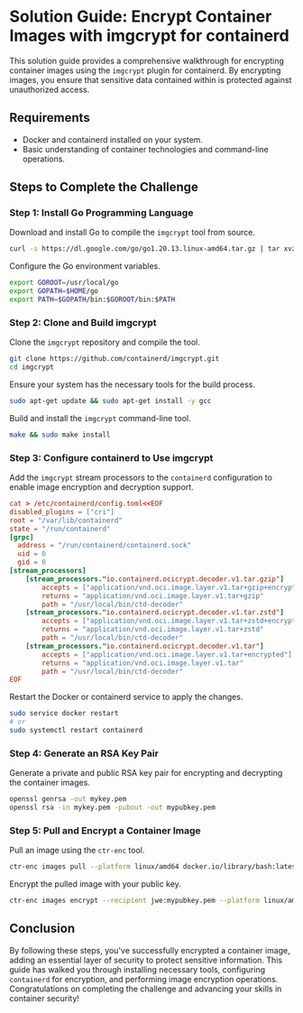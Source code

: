 # Solution Guide: Encrypt Container Images with imgcrypt for containerd

This solution guide provides a comprehensive walkthrough for encrypting container images using the `imgcrypt` plugin for containerd. By encrypting images, you ensure that sensitive data contained within is protected against unauthorized access.

## Requirements

- Docker and containerd installed on your system.
- Basic understanding of container technologies and command-line operations.

## Steps to Complete the Challenge

### Step 1: Install Go Programming Language

Download and install Go to compile the `imgcrypt` tool from source.

```bash
curl -s https://dl.google.com/go/go1.20.13.linux-amd64.tar.gz | tar xvz -C /usr/local
```

Configure the Go environment variables.

```bash
export GOROOT=/usr/local/go
export GOPATH=$HOME/go
export PATH=$GOPATH/bin:$GOROOT/bin:$PATH
```

### Step 2: Clone and Build imgcrypt

Clone the `imgcrypt` repository and compile the tool.

```bash
git clone https://github.com/containerd/imgcrypt.git
cd imgcrypt
```

Ensure your system has the necessary tools for the build process.

```bash
sudo apt-get update && sudo apt-get install -y gcc
```

Build and install the `imgcrypt` command-line tool.

```bash
make && sudo make install
```

### Step 3: Configure containerd to Use imgcrypt

Add the `imgcrypt` stream processors to the `containerd` configuration to enable image encryption and decryption support.

```toml
cat > /etc/containerd/config.toml<<EOF
disabled_plugins = ["cri"]
root = "/var/lib/containerd"
state = "/run/containerd"
[grpc]
  address = "/run/containerd/containerd.sock"
  uid = 0
  gid = 0
[stream_processors]
    [stream_processors."io.containerd.ocicrypt.decoder.v1.tar.gzip"]
        accepts = ["application/vnd.oci.image.layer.v1.tar+gzip+encrypted"]
        returns = "application/vnd.oci.image.layer.v1.tar+gzip"
        path = "/usr/local/bin/ctd-decoder"
    [stream_processors."io.containerd.ocicrypt.decoder.v1.tar.zstd"]
        accepts = ["application/vnd.oci.image.layer.v1.tar+zstd+encrypted"]
        returns = "application/vnd.oci.image.layer.v1.tar+zstd"
        path = "/usr/local/bin/ctd-decoder"
    [stream_processors."io.containerd.ocicrypt.decoder.v1.tar"]
        accepts = ["application/vnd.oci.image.layer.v1.tar+encrypted"]
        returns = "application/vnd.oci.image.layer.v1.tar"
        path = "/usr/local/bin/ctd-decoder"
EOF
```

Restart the Docker or containerd service to apply the changes.

```bash
sudo service docker restart
# or
sudo systemctl restart containerd
```

### Step 4: Generate an RSA Key Pair

Generate a private and public RSA key pair for encrypting and decrypting the container images.

```bash
openssl genrsa -out mykey.pem
openssl rsa -in mykey.pem -pubout -out mypubkey.pem
```

### Step 5: Pull and Encrypt a Container Image

Pull an image using the `ctr-enc` tool.

```bash
ctr-enc images pull --platform linux/amd64 docker.io/library/bash:latest
```

Encrypt the pulled image with your public key.

```bash
ctr-enc images encrypt --recipient jwe:mypubkey.pem --platform linux/amd64 docker.io/library/bash:latest bash.enc:latest
```

## Conclusion

By following these steps, you've successfully encrypted a container image, adding an essential layer of security to protect sensitive information. This guide has walked you through installing necessary tools, configuring `containerd` for encryption, and performing image encryption operations. Congratulations on completing the challenge and advancing your skills in container security!
